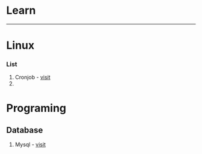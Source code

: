 # Learn

---
# Linux
### List
1. Cronjob - [visit](cron)
2. 

# Programing
## Database
1. Mysql - [visit](mysql)
